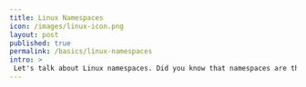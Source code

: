 ```yaml
---
title: Linux Namespaces
icon: /images/linux-icon.png
layout: post
published: true
permalink: /basics/linux-namespaces
intro: >
 Let's talk about Linux namespaces. Did you know that namespaces are the basic building blocks of tools like Docker? Let's write some C code to create our own container runtime.
---
```

